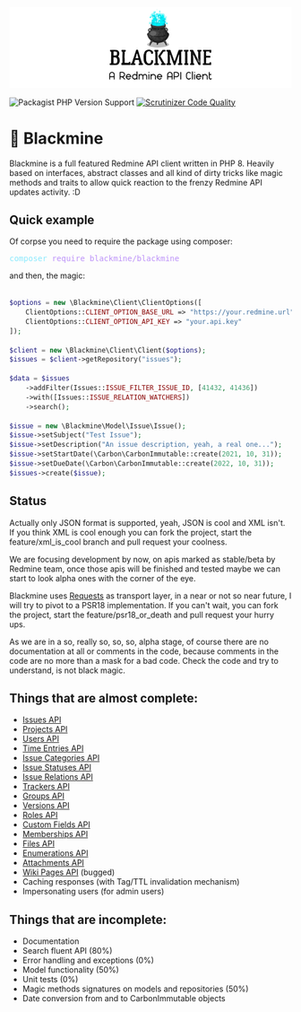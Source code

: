 ![Blackmine Logo](docs/assets/blackmine-logo-0001.png)

![Packagist PHP Version Support](https://img.shields.io/packagist/php-v/blackmine/blackmine) 
[![Scrutinizer Code Quality](https://scrutinizer-ci.com/g/diego-ninja/blackmine/badges/quality-score.png?b=main)](https://scrutinizer-ci.com/g/diego-ninja/blackmine/?branch=main)
# :jack_o_lantern: Blackmine

Blackmine is a full featured Redmine API client written in PHP 8. Heavily based on interfaces, abstract classes and all kind of dirty tricks like magic methods and traits to allow quick reaction to the frenzy Redmine API updates activity. :D

## Quick example

Of corpse you need to require the package using composer:


<pre><font color="#8BE9FD">composer</font><font color="#F8F8F2"> </font><font color="#BD93F9">require</font><font color="#F8F8F2"> </font><font color="#BD93F9">blackmine/blackmine</font></pre>

and then, the magic:

```php

$options = new \Blackmine\Client\ClientOptions([
    ClientOptions::CLIENT_OPTION_BASE_URL => "https://your.redmine.url",
    ClientOptions::CLIENT_OPTION_API_KEY => "your.api.key"
]);

$client = new \Blackmine\Client\Client($options);
$issues = $client->getRepository("issues");

$data = $issues
    ->addFilter(Issues::ISSUE_FILTER_ISSUE_ID, [41432, 41436])
    ->with([Issues::ISSUE_RELATION_WATCHERS])
    ->search();

$issue = new \Blackmine\Model\Issue\Issue();
$issue->setSubject("Test Issue");
$issue->setDescription("An issue description, yeah, a real one...");
$issue->setStartDate(\Carbon\CarbonImmutable::create(2021, 10, 31));
$issue->setDueDate(\Carbon\CarbonImmutable::create(2022, 10, 31));
$issues->create($issue);

```

## Status

Actually only JSON format is supported, yeah, JSON is cool and XML isn't. If you think  XML is cool enough you can fork the project, start the feature/xml_is_cool branch and pull request your coolness.

We are focusing development by now, on apis marked as stable/beta by Redmine team, once those apis will be finished and tested maybe we can start to look alpha ones with the corner of the eye.

Blackmine uses [Requests](https://requests.ryanmccue.info/) as transport layer, in a near or not so near future, I will try to pivot to a PSR18 implementation. If you can't wait, you can fork the project, start the feature/psr18_or_death and pull request your hurry ups.

As we are in a so, really so, so, so, alpha stage, of course there are no documentation at all or comments in the code, because comments in the code are no more than a mask for a bad code. Check the code and try to understand, is not black magic.

## Things that are almost complete:
 - [Issues API](https://www.redmine.org/projects/redmine/wiki/Rest_Issues)
 - [Projects API](https://www.redmine.org/projects/redmine/wiki/Rest_Projects)
 - [Users API](https://www.redmine.org/projects/redmine/wiki/Rest_Users)
 - [Time Entries API](https://www.redmine.org/projects/redmine/wiki/Rest_TimeEntries)
 - [Issue Categories API](https://www.redmine.org/projects/redmine/wiki/Rest_IssueCategories)
 - [Issue Statuses API](https://www.redmine.org/projects/redmine/wiki/Rest_IssueStatuses)
 - [Issue Relations API](https://www.redmine.org/projects/redmine/wiki/Rest_IssueRelations)
 - [Trackers API](https://www.redmine.org/projects/redmine/wiki/Rest_Trackers)
 - [Groups API](https://www.redmine.org/projects/redmine/wiki/Rest_Groups)
 - [Versions API](https://www.redmine.org/projects/redmine/wiki/Rest_Versions)
 - [Roles API](https://www.redmine.org/projects/redmine/wiki/Rest_Roles)
 - [Custom Fields API](https://www.redmine.org/projects/redmine/wiki/Rest_CustomFields)
 - [Memberships API](https://www.redmine.org/projects/redmine/wiki/Rest_Memberships)
 - [Files API](https://www.redmine.org/projects/redmine/wiki/Rest_Files)
 - [Enumerations API](https://www.redmine.org/projects/redmine/wiki/Rest_Enumerations)
 - [Attachments API](https://www.redmine.org/projects/redmine/wiki/Rest_Attachments)
 - [Wiki Pages API](https://www.redmine.org/projects/redmine/wiki/Rest_WikiPages) (bugged)
 - Caching responses (with Tag/TTL invalidation mechanism)
 - Impersonating users (for admin users)

## Things that are incomplete:
 - Documentation
 - Search fluent API (80%)
 - Error handling and exceptions (0%)
 - Model functionality (50%)
 - Unit tests (0%)
 - Magic methods signatures on models and repositories (50%)
 - Date conversion from and to CarbonImmutable objects